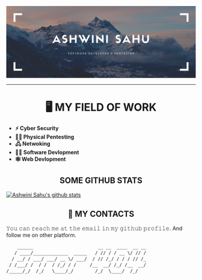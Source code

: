 ![Header image](https://raw.githubusercontent.com/ASHWIN990/ASHWIN990/master/ASHWINI.png)

<hr>

<h1 align="center">🖥️ MY FIELD OF WORK</h1>

* **⚡ Cyber Security**
* **👨‍🔬 Physical Pentesting**
* **🖧 Netwoking**
* **👨‍💻 Software Devlopment**
* **🕸️ Web Devlopment**


<h2 align="center">SOME GITHUB STATS </h1>

[![Ashwini Sahu's github stats](https://github-readme-stats.vercel.app/api?username=ASHWIN990&hide=contribs&show_icons=true)](https://github.com/ASHWIN990)

<h2 align="center">🤙 MY CONTACTS</h1>

𝚈𝚘𝚞 𝚌𝚊𝚗 𝚛𝚎𝚊𝚌𝚑 𝚖𝚎 𝚊𝚝 𝚝𝚑𝚎 𝚎𝚖𝚊𝚒𝚕 𝚒𝚗 𝚖𝚢 𝚐𝚒𝚝𝚑𝚞𝚋 𝚙𝚛𝚘𝚏𝚒𝚕𝚎. And follow me on other platform.

```
    ______                        __ __  ____  __ __
   / ____/_____________  _____   / // / / __ \/ // /
  / __/ / ___/ ___/ __ \/ ___/  / // /_/ / / / // /_
 / /___/ /  / /  / /_/ / /     /__  __/ /_/ /__  __/
/_____/_/  /_/   \____/_/        /_/  \____/  /_/   
                                                    
```
